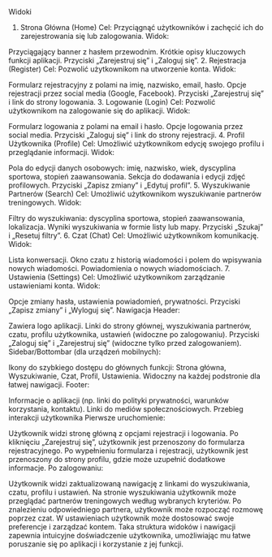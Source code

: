 Widoki

1. Strona Główna (Home)
   Cel: Przyciągnąć użytkowników i zachęcić ich do zarejestrowania się lub zalogowania.
   Widok:

Przyciągający banner z hasłem przewodnim.
Krótkie opisy kluczowych funkcji aplikacji.
Przyciski „Zarejestruj się” i „Zaloguj się”. 2. Rejestracja (Register)
Cel: Pozwolić użytkownikom na utworzenie konta.
Widok:

Formularz rejestracyjny z polami na imię, nazwisko, email, hasło.
Opcje rejestracji przez social media (Google, Facebook).
Przyciski „Zarejestruj się” i link do strony logowania. 3. Logowanie (Login)
Cel: Pozwolić użytkownikom na zalogowanie się do aplikacji.
Widok:

Formularz logowania z polami na email i hasło.
Opcje logowania przez social media.
Przyciski „Zaloguj się” i link do strony rejestracji. 4. Profil Użytkownika (Profile)
Cel: Umożliwić użytkownikom edycję swojego profilu i przeglądanie informacji.
Widok:

Pola do edycji danych osobowych: imię, nazwisko, wiek, dyscyplina sportowa, stopień zaawansowania.
Sekcja do dodawania i edycji zdjęć profilowych.
Przyciski „Zapisz zmiany” i „Edytuj profil”. 5. Wyszukiwanie Partnerów (Search)
Cel: Umożliwić użytkownikom wyszukiwanie partnerów treningowych.
Widok:

Filtry do wyszukiwania: dyscyplina sportowa, stopień zaawansowania, lokalizacja.
Wyniki wyszukiwania w formie listy lub mapy.
Przyciski „Szukaj” i „Resetuj filtry”. 6. Czat (Chat)
Cel: Umożliwić użytkownikom komunikację.
Widok:

Lista konwersacji.
Okno czatu z historią wiadomości i polem do wpisywania nowych wiadomości.
Powiadomienia o nowych wiadomościach. 7. Ustawienia (Settings)
Cel: Umożliwić użytkownikom zarządzanie ustawieniami konta.
Widok:

Opcje zmiany hasła, ustawienia powiadomień, prywatności.
Przyciski „Zapisz zmiany” i „Wyloguj się”.
Nawigacja
Header:

Zawiera logo aplikacji.
Linki do strony głównej, wyszukiwania partnerów, czatu, profilu użytkownika, ustawień (widoczne po zalogowaniu).
Przyciski „Zaloguj się” i „Zarejestruj się” (widoczne tylko przed zalogowaniem).
Sidebar/Bottombar (dla urządzeń mobilnych):

Ikony do szybkiego dostępu do głównych funkcji: Strona główna, Wyszukiwanie, Czat, Profil, Ustawienia.
Widoczny na każdej podstronie dla łatwej nawigacji.
Footer:

Informacje o aplikacji (np. linki do polityki prywatności, warunków korzystania, kontaktu).
Linki do mediów społecznościowych.
Przebieg interakcji użytkownika
Pierwsze uruchomienie:

Użytkownik widzi stronę główną z opcjami rejestracji i logowania.
Po kliknięciu „Zarejestruj się”, użytkownik jest przenoszony do formularza rejestracyjnego.
Po wypełnieniu formularza i rejestracji, użytkownik jest przenoszony do strony profilu, gdzie może uzupełnić dodatkowe informacje.
Po zalogowaniu:

Użytkownik widzi zaktualizowaną nawigację z linkami do wyszukiwania, czatu, profilu i ustawień.
Na stronie wyszukiwania użytkownik może przeglądać partnerów treningowych według wybranych kryteriów.
Po znalezieniu odpowiedniego partnera, użytkownik może rozpocząć rozmowę poprzez czat.
W ustawieniach użytkownik może dostosować swoje preferencje i zarządzać kontem.
Taka struktura widoków i nawigacji zapewnia intuicyjne doświadczenie użytkownika, umożliwiając mu łatwe poruszanie się po aplikacji i korzystanie z jej funkcji.
